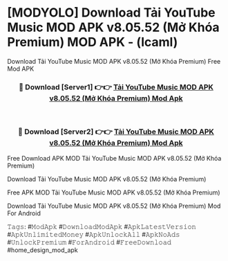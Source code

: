 # [MODYOLO] Download Tải YouTube Music MOD APK v8.05.52 (Mở Khóa Premium) MOD APK - (lcaml)
Download Tải YouTube Music MOD APK v8.05.52 (Mở Khóa Premium) Free Mod APK

<div align="center">
<h3>🔴 Download [Server1] 👉👉 <a href="https://apk-comot.site?title=Tải_YouTube_Music_MOD_APK_v8.05.52_(Mở_Khóa_Premium)">Tải YouTube Music MOD APK v8.05.52 (Mở Khóa Premium) Mod Apk</a></h3><br>

<h3>🔴 Download [Server2] 👉👉 <a href="https://apk-comot.site?title=Tải_YouTube_Music_MOD_APK_v8.05.52_(Mở_Khóa_Premium)">Tải YouTube Music MOD APK v8.05.52 (Mở Khóa Premium) Mod Apk</a></h3>
</div>


Free Download APK MOD Tải YouTube Music MOD APK v8.05.52 (Mở Khóa Premium)

Download Tải YouTube Music MOD APK v8.05.52 (Mở Khóa Premium) 

Free APK MOD Tải YouTube Music MOD APK v8.05.52 (Mở Khóa Premium) 

Download Tải YouTube Music MOD APK v8.05.52 (Mở Khóa Premium) Mod For Android

𝚃𝚊𝚐𝚜: #𝙼𝚘𝚍𝙰𝚙𝚔 #𝙳𝚘𝚠𝚗𝚕𝚘𝚊𝚍𝙼𝚘𝚍𝙰𝚙𝚔 #𝙰𝚙𝚔𝙻𝚊𝚝𝚎𝚜𝚝𝚅𝚎𝚛𝚜𝚒𝚘𝚗 #𝙰𝚙𝚔𝚄𝚗𝚕𝚒𝚖𝚒𝚝𝚎𝚍𝙼𝚘𝚗𝚎𝚢 #𝙰𝚙𝚔𝚄𝚗𝚕𝚘𝚌𝚔𝙰𝚕𝚕 #𝙰𝚙𝚔𝙽𝚘𝙰𝚍𝚜 #𝚄𝚗𝚕𝚘𝚌𝚔𝙿𝚛𝚎𝚖𝚒𝚞𝚖 #𝙵𝚘𝚛𝙰𝚗𝚍𝚛𝚘𝚒𝚍 #𝙵𝚛𝚎𝚎𝙳𝚘𝚠𝚗𝚕𝚘𝚊𝚍 #home_design_mod_apk